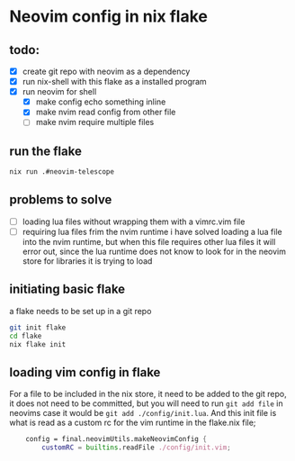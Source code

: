 # Neovim config in nix flake
## todo:
- [x] create git repo with neovim as a dependency
- [x] run nix-shell with this flake as a installed program
- [x] run neovim for shell
	* [x] make config echo something inline
	* [x] make nvim read config from other file
	* [ ] make nvim require multiple files
			
## run the flake
``` bash
nix run .#neovim-telescope 
```

## problems to solve 
- [ ] loading lua files without wrapping them with a vimrc.vim file
- [ ] requiring lua files frim the nvim runtime
	            i have solved loading a lua file into the nvim runtime, but when this file requires other lua files it will error out, since the lua runtime does not know to look for in the neovim store for libraries it is trying to load

## initiating basic flake

a flake needs to be set up in a git repo
```bash
git init flake
cd flake
nix flake init
```

## loading vim config in flake

For a file to be included in the nix store, it need to be added to the git repo, it does not need to be committed, but you will need to run `git add file` in neovims case it would be `git add ./config/init.lua`. And this init file is what is read as a custom rc for the vim runtime in the flake.nix file;
``` nix
	config = final.neovimUtils.makeNeovimConfig {
        customRC = builtins.readFile ./config/init.vim;
```

